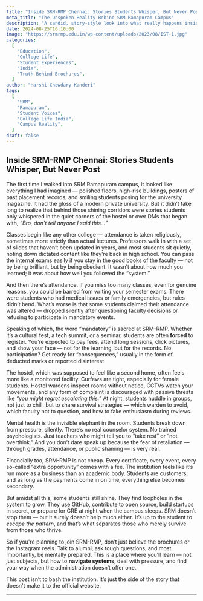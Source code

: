 ```yaml
---
title: "Inside SRM-RMP Chennai: Stories Students Whisper, But Never Post"
meta_title: "The Unspoken Reality Behind SRM Ramapuram Campus"
description: "A candid, story-style look into what really happens inside SRM Institute's Ramapuram Campus in Chennai. From academic pressure to over-surveillance, here's the version students won’t find in brochures."
date: 2024-08-25T16:10:00
image: "https://srmrmp.edu.in/wp-content/uploads/2023/08/IST-1.jpg"
categories:
  [
    "Education",
    "College Life",
    "Student Experiences",
    "India",
    "Truth Behind Brochures",
  ]
author: "Harshi Chowdary Kanderi"
tags:
  [
    "SRM",
    "Ramapuram",
    "Student Voices",
    "College Life India",
    "Campus Reality",
  ]
draft: false
---
```


## Inside SRM-RMP Chennai: Stories Students Whisper, But Never Post

The first time I walked into SRM Ramapuram campus, it looked like everything I had imagined — polished floors, high-rise buildings, posters of past placement records, and smiling students posing for the university magazine. It had the gloss of a modern private university. But it didn’t take long to realize that behind those shining corridors were stories students only whispered in the quiet corners of the hostel or over DMs that began with, *“Bro, don’t tell anyone I said this…”*

Classes begin like any other college — attendance is taken religiously, sometimes more strictly than actual lectures. Professors walk in with a set of slides that haven’t been updated in years, and most students sit quietly, noting down dictated content like they’re back in high school. You can pass the internal exams easily if you stay in the good books of the faculty — not by being brilliant, but by being obedient. It wasn’t about how much you learned; it was about how well you followed the “system.”

And then there’s attendance. If you miss too many classes, even for genuine reasons, you could be barred from writing your semester exams. There were students who had medical issues or family emergencies, but rules didn’t bend. What’s worse is that some students claimed their attendance was altered — dropped silently after questioning faculty decisions or refusing to participate in mandatory events.

Speaking of which, the word “mandatory” is sacred at SRM-RMP. Whether it’s a cultural fest, a tech summit, or a seminar, students are often **forced** to register. You’re expected to pay fees, attend long sessions, click pictures, and show your face — not for the learning, but for the records. No participation? Get ready for “consequences,” usually in the form of deducted marks or reported disinterest.

The hostel, which was supposed to feel like a second home, often feels more like a monitored facility. Curfews are tight, especially for female students. Hostel wardens inspect rooms without notice, CCTVs watch your movements, and any form of complaint is discouraged with passive threats like *“you might regret escalating this.”* At night, students huddle in groups, not just to chill, but to share survival strategies — which warden to avoid, which faculty not to question, and how to fake enthusiasm during reviews.

Mental health is the invisible elephant in the room. Students break down from pressure, silently. There’s no real counselor system. No trained psychologists. Just teachers who might tell you to “take rest” or “not overthink.” And you don’t dare speak up because the fear of retaliation — through grades, attendance, or public shaming — is very real.

Financially too, SRM-RMP is not cheap. Every certificate, every event, every so-called “extra opportunity” comes with a fee. The institution feels like it’s run more as a business than an academic body. Students are customers, and as long as the payments come in on time, everything else becomes secondary.

But amidst all this, some students still shine. They find loopholes in the system to grow. They use GitHub, contribute to open source, build startups in secret, or prepare for GRE at night when the campus sleeps. SRM doesn’t stop them — but it surely doesn’t help much either. It’s up to the student to *escape the pattern*, and that’s what separates those who merely survive from those who thrive.

So if you're planning to join SRM-RMP, don’t just believe the brochures or the Instagram reels. Talk to alumni, ask tough questions, and most importantly, be mentally prepared. This is a place where you’ll learn — not just subjects, but how to **navigate systems**, deal with pressure, and find your way when the administration doesn’t offer one.

This post isn’t to bash the institution. It’s just the side of the story that doesn't make it to the official website.

---